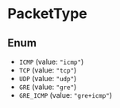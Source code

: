 # PacketType

## Enum

* `ICMP` (value: `"icmp"`)
* `TCP` (value: `"tcp"`)
* `UDP` (value: `"udp"`)
* `GRE` (value: `"gre"`)
* `GRE_ICMP` (value: `"gre+icmp"`)
